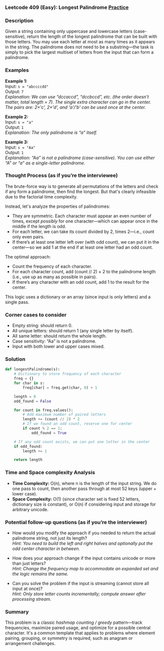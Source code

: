 ### Leetcode 409 (Easy): Longest Palindrome [Practice](https://leetcode.com/problems/longest-palindrome)

### Description  
Given a string containing only uppercase and lowercase letters (case-sensitive), return the length of the longest palindrome that can be built with those letters. You may use each letter at most as many times as it appears in the string. The palindrome does not need to be a substring—the task is simply to pick the largest multiset of letters from the input that can form a palindrome.

### Examples  

**Example 1:**  
Input: `s = "abccccdd"`  
Output: `7`  
*Explanation: We can use “dccaccd”, “dccbccd”, etc. (the order doesn’t matter, total length = 7). The single extra character can go in the center. The pairs are: 2×'c', 2×'d', and 'a'/'b' can be used once at the center.*

**Example 2:**  
Input: `s = "a"`  
Output: `1`  
*Explanation: The only palindrome is “a” itself.*

**Example 3:**  
Input: `s = "Aa"`  
Output: `1`  
*Explanation: “Aa” is not a palindrome (case-sensitive). You can use either “A” or “a” as a single-letter palindrome.*

### Thought Process (as if you’re the interviewee)  

The brute-force way is to generate all permutations of the letters and check if any form a palindrome, then find the longest. But that's clearly infeasible due to the factorial time complexity.

Instead, let's analyze the properties of palindromes:
- They are symmetric. Each character must appear an even number of times, except *possibly* for one character—which can appear once in the middle if the length is odd.
- For each letter, we can take its count divided by 2, times 2—i.e., count only even pairs.
- If there’s at least one letter left over (with odd count), we can put it in the center—so we add 1 at the end if at least one letter had an odd count.

The optimal approach:
- Count the frequency of each character.
- For each character count, add (count // 2) × 2 to the palindrome length (i.e., use up as many as possible in pairs).
- If there’s any character with an odd count, add 1 to the result for the center.

This logic uses a dictionary or an array (since input is only letters) and a single pass.

### Corner cases to consider  
- Empty string: should return 0.
- All unique letters: should return 1 (any single letter by itself).
- All same letter: should return the whole length.
- Case sensitivity: “Aa” is not a palindrome.
- Input with both lower and upper cases mixed.

### Solution

```python
def longestPalindrome(s):
    # Dictionary to store frequency of each character
    freq = {}
    for char in s:
        freq[char] = freq.get(char, 0) + 1

    length = 0
    odd_found = False

    for count in freq.values():
        # Add maximum number of paired letters
        length += (count // 2) * 2
        # If we found an odd count, reserve one for center
        if count % 2 == 1:
            odd_found = True

    # If any odd count exists, we can put one letter in the center
    if odd_found:
        length += 1

    return length
```

### Time and Space complexity Analysis  

- **Time Complexity:** O(n), where n is the length of the input string. We do one pass to count, then another pass through at most 52 keys (upper + lower case).
- **Space Complexity:** O(1) (since character set is fixed 52 letters, dictionary size is constant), or O(n) if considering input and storage for arbitrary unicode.

### Potential follow-up questions (as if you’re the interviewer)  

- How would you modify the approach if you needed to return the actual palindrome string, not just its length?  
  *Hint: You need to build the left and right halves and optionally put the odd center character in between.*

- How does your approach change if the input contains unicode or more than just letters?  
  *Hint: Change the frequency map to accommodate an expanded set and the logic remains the same.*

- Can you solve the problem if the input is streaming (cannot store all input at once)?  
  *Hint: Only store letter counts incrementally; compute answer after processing stream.*

### Summary

This problem is a classic *hashmap counting / greedy* pattern—track frequencies, maximize paired usage, and optimize for a possible central character. It's a common template that applies to problems where element pairing, grouping, or symmetry is required, such as anagram or arrangement challenges.